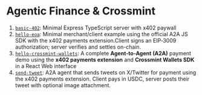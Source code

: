 # Agentic Finance & Crossmint

1. [`basic-402`](./basic-402/): Minimal Express TypeScript server with x402 paywall
2. [`hello-eoa`](./hello-eoa/): Minimal merchant/client example using the official A2A JS SDK with the x402 payments extension.Client signs an EIP‑3009 authorization; server verifies and settles on-chain.
3. [`hello-crossmint-wallets`](./hello-crossmint-wallets/): A complete **Agent-to-Agent (A2A)** payment demo using the **x402 payments extension** and **Crossmint Wallets SDK** in a React Web interface
4. [`send-tweet`](./send-tweet/): A2A agent that sends tweets on X/Twitter for payment using the x402 payments extension. Client pays in USDC, server posts their tweet with optional image attachment.
